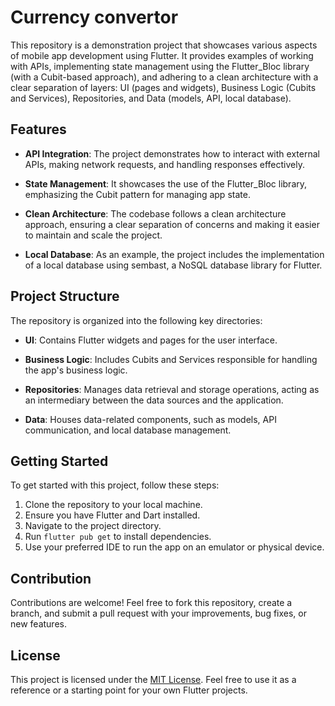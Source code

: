 
# Currency convertor

This repository is a demonstration project that showcases various aspects of mobile app development using Flutter. It provides examples of working with APIs, implementing state management using the Flutter_Bloc library (with a Cubit-based approach), and adhering to a clean architecture with a clear separation of layers: UI (pages and widgets), Business Logic (Cubits and Services), Repositories, and Data (models, API, local database).

## Features

- **API Integration**: The project demonstrates how to interact with external APIs, making network requests, and handling responses effectively.

- **State Management**: It showcases the use of the Flutter_Bloc library, emphasizing the Cubit pattern for managing app state.

- **Clean Architecture**: The codebase follows a clean architecture approach, ensuring a clear separation of concerns and making it easier to maintain and scale the project.

- **Local Database**: As an example, the project includes the implementation of a local database using sembast, a NoSQL database library for Flutter.

## Project Structure

The repository is organized into the following key directories:

- **UI**: Contains Flutter widgets and pages for the user interface.

- **Business Logic**: Includes Cubits and Services responsible for handling the app's business logic.

- **Repositories**: Manages data retrieval and storage operations, acting as an intermediary between the data sources and the application.

- **Data**: Houses data-related components, such as models, API communication, and local database management.

## Getting Started

To get started with this project, follow these steps:

1. Clone the repository to your local machine.
2. Ensure you have Flutter and Dart installed.
3. Navigate to the project directory.
4. Run `flutter pub get` to install dependencies.
5. Use your preferred IDE to run the app on an emulator or physical device.

## Contribution

Contributions are welcome! Feel free to fork this repository, create a branch, and submit a pull request with your improvements, bug fixes, or new features.

## License

This project is licensed under the [MIT License](LICENSE). Feel free to use it as a reference or a starting point for your own Flutter projects.

